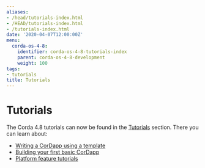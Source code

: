```yaml
---
aliases:
- /head/tutorials-index.html
- /HEAD/tutorials-index.html
- /tutorials-index.html
date: '2020-04-07T12:00:00Z'
menu:
  corda-os-4-8:
    identifier: corda-os-4-8-tutorials-index
    parent: corda-os-4-8-development
    weight: 100
tags:
- tutorials
title: Tutorials
---
```



#  Tutorials

The Corda 4.8 tutorials can now be found in the [Tutorials](../../../../tutorials/corda/4.8/os.html) section. There you can learn about:

* [Writing a CorDapp using a template](../../../../tutorials/corda/4.8/os/template-tutorial/writing-a-cordapp-using-a-template.md)
* [Building your first basic CorDapp](../../../../tutorials/corda/4.8/os/build-basic-cordapp/basic-cordapp-intro.md)
* [Platform feature tutorials](../../../../tutorials/corda/4.8/os/supplementary-tutorials/supplementary-tutorials-intro.md)

